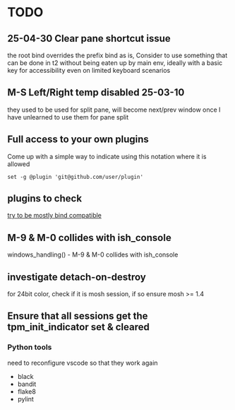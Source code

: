 # TODO

## 25-04-30 Clear pane shortcut issue

the root bind overrides the prefix bind as is, Consider to use something that can be done
in t2 without being eaten up by main env, ideally with a basic key for accessibility even
on limited keyboard scenarios

## M-S Left/Right temp disabled 25-03-10

they used to be used for split pane, will become next/prev window once I have
unlearned to use them for pane split

## Full access to your own plugins

Come up with a simple way to indicate using this notation where it is allowed

`set -g @plugin 'git@github.com/user/plugin'`

## plugins to check

[try to be mostly bind compatible](https://github.com/tmux-plugins/tmux-pain-control)

## M-9 & M-0 collides with ish_console

windows_handling() - M-9 & M-0 collides with ish_console

## investigate detach-on-destroy

for 24bit color, check if it is mosh session, if so ensure mosh >= 1.4

## Ensure that all sessions get the tpm_init_indicator set & cleared

### Python tools

need to reconfigure vscode so that they work again

- black
- bandit
- flake8
- pylint
